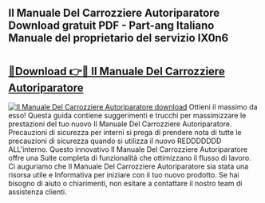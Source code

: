 ## Il Manuale Del Carrozziere Autoriparatore Download gratuit PDF - Part-ang Italiano Manuale del proprietario del servizio IX0n6

# <h2><a href="http://dffxyiq.blite.top/?on=Il+Manuale+Del+Carrozziere+Autoriparatore">🔗Download 👉🔴 Il Manuale Del Carrozziere Autoriparatore</a></h2>

[![Il Manuale Del Carrozziere Autoriparatore download](https://i.imgur.com/lujVjoI.png)](http://dffxyiq.blite.top/?on=Il+Manuale+Del+Carrozziere+Autoriparatore)
Ottieni il massimo da esso! Questa guida contiene suggerimenti e trucchi per massimizzare le prestazioni del tuo nuovo Il Manuale Del Carrozziere Autoriparatore. Precauzioni di sicurezza per interni si prega di prendere nota di tutte le precauzioni di sicurezza quando si utilizza il nuovo REDDDDDDD ALL'interno. Questo innovativo Il Manuale Del Carrozziere Autoriparatore offre una Suite completa di funzionalità che ottimizzano il flusso di lavoro. Ci auguriamo che Il Manuale Del Carrozziere Autoriparatore sia stata una risorsa utile e Informativa per iniziare con il tuo nuovo prodotto. Se hai bisogno di aiuto o chiarimenti, non esitare a contattare il nostro team di assistenza clienti.
